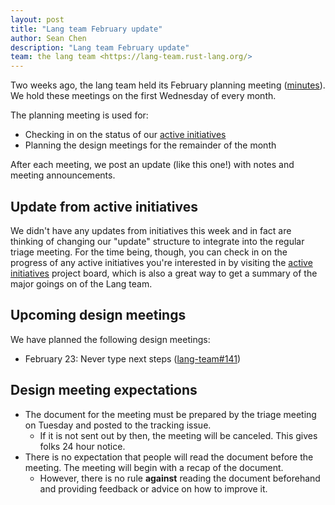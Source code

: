 ```yaml
---
layout: post
title: "Lang team February update"
author: Sean Chen
description: "Lang team February update"
team: the lang team <https://lang-team.rust-lang.org/>
---
```

Two weeks ago, the lang team held its February planning meeting ([minutes]). We hold these meetings on the first Wednesday of every month.

The planning meeting is used for:

* Checking in on the status of our [active initiatives][active-initiatives]
* Planning the design meetings for the remainder of the month

After each meeting, we post an update (like this one!) with notes and meeting announcements.

[minutes]: https://github.com/rust-lang/lang-team/blob/master/design-meeting-minutes/2022-02-02-planning.md

[active-initiatives]: https://lang-team.rust-lang.org/initiatives.html

## Update from active initiatives

We didn't have any updates from initiatives this week and in fact are thinking of changing our
"update" structure to integrate into the regular triage meeting. For the time being, though, you
can check in on the progress of any active initiatives you're interested in by visiting the [active initiatives][active-initiatives] project board, which is also a great way to get a summary of the
major goings on of the Lang team.

## Upcoming design meetings

We have planned the following design meetings:

* February 23: Never type next steps ([lang-team#141][lang-team-141])

## Design meeting expectations

* The document for the meeting must be prepared by the triage meeting on Tuesday and posted to the tracking issue.
    * If it is not sent out by then, the meeting will be canceled. This gives folks 24 hour notice.
* There is no expectation that people will read the document before the meeting. The meeting will begin with a recap of the document.
    * However, there is no rule **against** reading the document beforehand and providing feedback or advice on how to improve it.

[lang-team-141]: https://github.com/rust-lang/lang-team/issues/141
